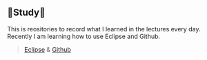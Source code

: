 ## 📖Study📖

This is reositories to record what I learned in the lectures every day.  
Recently I am learning how to use Eclipse and Github.
> [Eclipse](https://www.eclipse.org/downloads/)
> & [Github](https://github.com/)
